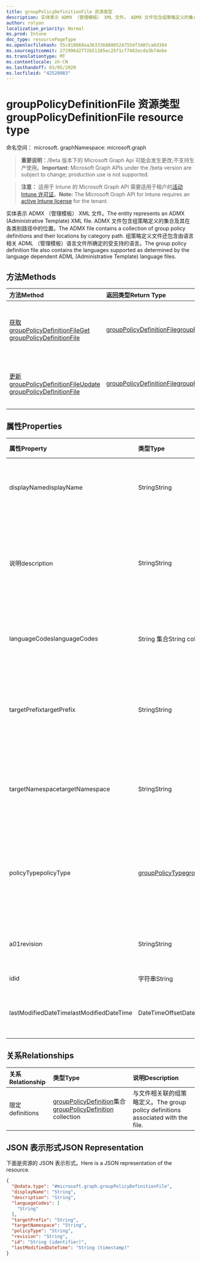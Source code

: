 ```yaml
---
title: groupPolicyDefinitionFile 资源类型
description: 实体表示 ADMX （管理模板） XML 文件。 ADMX 文件包含组策略定义的集合及其在各类别路径中的位置。 组策略定义文件还包含由语言相关 ADML （管理模板）语言文件所确定的受支持的语言。
author: rolyon
localization_priority: Normal
ms.prod: Intune
doc_type: resourcePageType
ms.openlocfilehash: 55c818668aa3633368886524755df3407ca6d384
ms.sourcegitcommit: 272996d2772b51105ec25f1cf7482ecda3b74ebe
ms.translationtype: MT
ms.contentlocale: zh-CN
ms.lasthandoff: 03/05/2020
ms.locfileid: "42528083"
---
```

# <a name="grouppolicydefinitionfile-resource-type"></a><span data-ttu-id="0b7b0-105">groupPolicyDefinitionFile 资源类型</span><span class="sxs-lookup"><span data-stu-id="0b7b0-105">groupPolicyDefinitionFile resource type</span></span>

<span data-ttu-id="0b7b0-106">命名空间： microsoft. graph</span><span class="sxs-lookup"><span data-stu-id="0b7b0-106">Namespace: microsoft.graph</span></span>

> <span data-ttu-id="0b7b0-107">**重要说明：**/Beta 版本下的 Microsoft Graph Api 可能会发生更改;不支持生产使用。</span><span class="sxs-lookup"><span data-stu-id="0b7b0-107">**Important:** Microsoft Graph APIs under the /beta version are subject to change; production use is not supported.</span></span>

> <span data-ttu-id="0b7b0-108">**注意：** 适用于 Intune 的 Microsoft Graph API 需要适用于租户的[活动 Intune 许可证](https://go.microsoft.com/fwlink/?linkid=839381)。</span><span class="sxs-lookup"><span data-stu-id="0b7b0-108">**Note:** The Microsoft Graph API for Intune requires an [active Intune license](https://go.microsoft.com/fwlink/?linkid=839381) for the tenant.</span></span>

<span data-ttu-id="0b7b0-109">实体表示 ADMX （管理模板） XML 文件。</span><span class="sxs-lookup"><span data-stu-id="0b7b0-109">The entity represents an ADMX (Administrative Template) XML file.</span></span> <span data-ttu-id="0b7b0-110">ADMX 文件包含组策略定义的集合及其在各类别路径中的位置。</span><span class="sxs-lookup"><span data-stu-id="0b7b0-110">The ADMX file contains a collection of group policy definitions and their locations by category path.</span></span> <span data-ttu-id="0b7b0-111">组策略定义文件还包含由语言相关 ADML （管理模板）语言文件所确定的受支持的语言。</span><span class="sxs-lookup"><span data-stu-id="0b7b0-111">The group policy definition file also contains the languages supported as determined by the language dependent ADML (Administrative Template) language files.</span></span>

## <a name="methods"></a><span data-ttu-id="0b7b0-112">方法</span><span class="sxs-lookup"><span data-stu-id="0b7b0-112">Methods</span></span>
|<span data-ttu-id="0b7b0-113">方法</span><span class="sxs-lookup"><span data-stu-id="0b7b0-113">Method</span></span>|<span data-ttu-id="0b7b0-114">返回类型</span><span class="sxs-lookup"><span data-stu-id="0b7b0-114">Return Type</span></span>|<span data-ttu-id="0b7b0-115">说明</span><span class="sxs-lookup"><span data-stu-id="0b7b0-115">Description</span></span>|
|:---|:---|:---|
|[<span data-ttu-id="0b7b0-116">获取 groupPolicyDefinitionFile</span><span class="sxs-lookup"><span data-stu-id="0b7b0-116">Get groupPolicyDefinitionFile</span></span>](../api/intune-grouppolicy-grouppolicydefinitionfile-get.md)|[<span data-ttu-id="0b7b0-117">groupPolicyDefinitionFile</span><span class="sxs-lookup"><span data-stu-id="0b7b0-117">groupPolicyDefinitionFile</span></span>](../resources/intune-grouppolicy-grouppolicydefinitionfile.md)|<span data-ttu-id="0b7b0-118">读取[groupPolicyDefinitionFile](../resources/intune-grouppolicy-grouppolicydefinitionfile.md)对象的属性和关系。</span><span class="sxs-lookup"><span data-stu-id="0b7b0-118">Read properties and relationships of the [groupPolicyDefinitionFile](../resources/intune-grouppolicy-grouppolicydefinitionfile.md) object.</span></span>|
|[<span data-ttu-id="0b7b0-119">更新 groupPolicyDefinitionFile</span><span class="sxs-lookup"><span data-stu-id="0b7b0-119">Update groupPolicyDefinitionFile</span></span>](../api/intune-grouppolicy-grouppolicydefinitionfile-update.md)|[<span data-ttu-id="0b7b0-120">groupPolicyDefinitionFile</span><span class="sxs-lookup"><span data-stu-id="0b7b0-120">groupPolicyDefinitionFile</span></span>](../resources/intune-grouppolicy-grouppolicydefinitionfile.md)|<span data-ttu-id="0b7b0-121">更新[groupPolicyDefinitionFile](../resources/intune-grouppolicy-grouppolicydefinitionfile.md)对象的属性。</span><span class="sxs-lookup"><span data-stu-id="0b7b0-121">Update the properties of a [groupPolicyDefinitionFile](../resources/intune-grouppolicy-grouppolicydefinitionfile.md) object.</span></span>|

## <a name="properties"></a><span data-ttu-id="0b7b0-122">属性</span><span class="sxs-lookup"><span data-stu-id="0b7b0-122">Properties</span></span>
|<span data-ttu-id="0b7b0-123">属性</span><span class="sxs-lookup"><span data-stu-id="0b7b0-123">Property</span></span>|<span data-ttu-id="0b7b0-124">类型</span><span class="sxs-lookup"><span data-stu-id="0b7b0-124">Type</span></span>|<span data-ttu-id="0b7b0-125">说明</span><span class="sxs-lookup"><span data-stu-id="0b7b0-125">Description</span></span>|
|:---|:---|:---|
|<span data-ttu-id="0b7b0-126">displayName</span><span class="sxs-lookup"><span data-stu-id="0b7b0-126">displayName</span></span>|<span data-ttu-id="0b7b0-127">String</span><span class="sxs-lookup"><span data-stu-id="0b7b0-127">String</span></span>|<span data-ttu-id="0b7b0-128">ADMX 文件的本地化友好名称。</span><span class="sxs-lookup"><span data-stu-id="0b7b0-128">The localized friendly name of the ADMX file.</span></span>|
|<span data-ttu-id="0b7b0-129">说明</span><span class="sxs-lookup"><span data-stu-id="0b7b0-129">description</span></span>|<span data-ttu-id="0b7b0-130">String</span><span class="sxs-lookup"><span data-stu-id="0b7b0-130">String</span></span>|<span data-ttu-id="0b7b0-131">ADMX 文件中策略设置的本地化说明。</span><span class="sxs-lookup"><span data-stu-id="0b7b0-131">The localized description of the policy settings in the ADMX file.</span></span> <span data-ttu-id="0b7b0-132">默认值为空白。</span><span class="sxs-lookup"><span data-stu-id="0b7b0-132">The default value is empty.</span></span>|
|<span data-ttu-id="0b7b0-133">languageCodes</span><span class="sxs-lookup"><span data-stu-id="0b7b0-133">languageCodes</span></span>|<span data-ttu-id="0b7b0-134">String 集合</span><span class="sxs-lookup"><span data-stu-id="0b7b0-134">String collection</span></span>|<span data-ttu-id="0b7b0-135">ADMX 文件的受支持的语言代码。</span><span class="sxs-lookup"><span data-stu-id="0b7b0-135">The supported language codes for the ADMX file.</span></span>|
|<span data-ttu-id="0b7b0-136">targetPrefix</span><span class="sxs-lookup"><span data-stu-id="0b7b0-136">targetPrefix</span></span>|<span data-ttu-id="0b7b0-137">String</span><span class="sxs-lookup"><span data-stu-id="0b7b0-137">String</span></span>|<span data-ttu-id="0b7b0-138">指定在 ADMX 文件中引用命名空间的逻辑名称。</span><span class="sxs-lookup"><span data-stu-id="0b7b0-138">Specifies the logical name that refers to the namespace within the ADMX file.</span></span>|
|<span data-ttu-id="0b7b0-139">targetNamespace</span><span class="sxs-lookup"><span data-stu-id="0b7b0-139">targetNamespace</span></span>|<span data-ttu-id="0b7b0-140">String</span><span class="sxs-lookup"><span data-stu-id="0b7b0-140">String</span></span>|<span data-ttu-id="0b7b0-141">指定用于标识 ADMX 文件中的命名空间的 URI。</span><span class="sxs-lookup"><span data-stu-id="0b7b0-141">Specifies the URI used to identify the namespace within the ADMX file.</span></span>|
|<span data-ttu-id="0b7b0-142">policyType</span><span class="sxs-lookup"><span data-stu-id="0b7b0-142">policyType</span></span>|[<span data-ttu-id="0b7b0-143">groupPolicyType</span><span class="sxs-lookup"><span data-stu-id="0b7b0-143">groupPolicyType</span></span>](../resources/intune-grouppolicy-grouppolicytype.md)|<span data-ttu-id="0b7b0-144">指定组策略的类型。</span><span class="sxs-lookup"><span data-stu-id="0b7b0-144">Specifies the type of group policy.</span></span> <span data-ttu-id="0b7b0-145">可取值为：`admxBacked`、`admxIngested`。</span><span class="sxs-lookup"><span data-stu-id="0b7b0-145">Possible values are: `admxBacked`, `admxIngested`.</span></span>|
|<span data-ttu-id="0b7b0-146">a01</span><span class="sxs-lookup"><span data-stu-id="0b7b0-146">revision</span></span>|<span data-ttu-id="0b7b0-147">String</span><span class="sxs-lookup"><span data-stu-id="0b7b0-147">String</span></span>|<span data-ttu-id="0b7b0-148">与文件关联的修订版本。</span><span class="sxs-lookup"><span data-stu-id="0b7b0-148">The revision version associated with the file.</span></span>|
|<span data-ttu-id="0b7b0-149">id</span><span class="sxs-lookup"><span data-stu-id="0b7b0-149">id</span></span>|<span data-ttu-id="0b7b0-150">字符串</span><span class="sxs-lookup"><span data-stu-id="0b7b0-150">String</span></span>|<span data-ttu-id="0b7b0-151">实体的键。</span><span class="sxs-lookup"><span data-stu-id="0b7b0-151">Key of the entity.</span></span>|
|<span data-ttu-id="0b7b0-152">lastModifiedDateTime</span><span class="sxs-lookup"><span data-stu-id="0b7b0-152">lastModifiedDateTime</span></span>|<span data-ttu-id="0b7b0-153">DateTimeOffset</span><span class="sxs-lookup"><span data-stu-id="0b7b0-153">DateTimeOffset</span></span>|<span data-ttu-id="0b7b0-154">上次修改实体的日期和时间。</span><span class="sxs-lookup"><span data-stu-id="0b7b0-154">The date and time the entity was last modified.</span></span>|

## <a name="relationships"></a><span data-ttu-id="0b7b0-155">关系</span><span class="sxs-lookup"><span data-stu-id="0b7b0-155">Relationships</span></span>
|<span data-ttu-id="0b7b0-156">关系</span><span class="sxs-lookup"><span data-stu-id="0b7b0-156">Relationship</span></span>|<span data-ttu-id="0b7b0-157">类型</span><span class="sxs-lookup"><span data-stu-id="0b7b0-157">Type</span></span>|<span data-ttu-id="0b7b0-158">说明</span><span class="sxs-lookup"><span data-stu-id="0b7b0-158">Description</span></span>|
|:---|:---|:---|
|<span data-ttu-id="0b7b0-159">限定</span><span class="sxs-lookup"><span data-stu-id="0b7b0-159">definitions</span></span>|<span data-ttu-id="0b7b0-160">[groupPolicyDefinition](../resources/intune-grouppolicy-grouppolicydefinition.md)集合</span><span class="sxs-lookup"><span data-stu-id="0b7b0-160">[groupPolicyDefinition](../resources/intune-grouppolicy-grouppolicydefinition.md) collection</span></span>|<span data-ttu-id="0b7b0-161">与文件相关联的组策略定义。</span><span class="sxs-lookup"><span data-stu-id="0b7b0-161">The group policy definitions associated with the file.</span></span>|

## <a name="json-representation"></a><span data-ttu-id="0b7b0-162">JSON 表示形式</span><span class="sxs-lookup"><span data-stu-id="0b7b0-162">JSON Representation</span></span>
<span data-ttu-id="0b7b0-163">下面是资源的 JSON 表示形式。</span><span class="sxs-lookup"><span data-stu-id="0b7b0-163">Here is a JSON representation of the resource.</span></span>
<!-- {
  "blockType": "resource",
  "keyProperty": "id",
  "@odata.type": "microsoft.graph.groupPolicyDefinitionFile"
}
-->
``` json
{
  "@odata.type": "#microsoft.graph.groupPolicyDefinitionFile",
  "displayName": "String",
  "description": "String",
  "languageCodes": [
    "String"
  ],
  "targetPrefix": "String",
  "targetNamespace": "String",
  "policyType": "String",
  "revision": "String",
  "id": "String (identifier)",
  "lastModifiedDateTime": "String (timestamp)"
}
```



